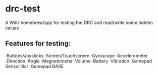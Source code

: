 # drc-test
A WiiU homebrew/app for testing the DRC and read/write some hidden values

## Features for testing:
·Buttons/Joysticks
·Screen/Touchscreen
·Gyroscope
·Accelerometer
·Direction
·Angle
·Magnetometer
·Volume
·Battery
·Vibration
·Gamepad Sensor Bar
·Gamepad BASE
